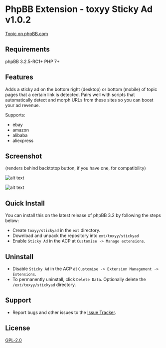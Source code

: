 # PhpBB Extension - toxyy Sticky Ad v1.0.2

[Topic on phpBB.com](https://www.phpbb.com/community/viewtopic.php?f=456&t=2511156)

## Requirements

phpBB 3.2.5-RC1+ PHP 7+

## Features

Adds a sticky ad on the bottom right (desktop) or bottom (mobile) of topic pages that a certain link is detected.
Pairs well with scripts that automatically detect and morph URLs from these sites so you can boost your ad revenue.

Supports:
* ebay
* amazon
* alibaba
* aliexpress

## Screenshot

(renders behind backtotop button, if you have one, for compatibility)

![alt text](https://i.snag.gy/YEbn32.jpg)

![alt text](https://i.snag.gy/wDr1xp.jpg)

## Quick Install

You can install this on the latest release of phpBB 3.2 by following the steps below:

* Create `toxyy/stickyad` in the `ext` directory.
* Download and unpack the repository into `ext/toxyy/stickyad`
* Enable `Sticky Ad` in the ACP at `Customise -> Manage extensions`.

## Uninstall

* Disable `Sticky Ad` in the ACP at `Customise -> Extension Management -> Extensions`.
* To permanently uninstall, click `Delete Data`. Optionally delete the `/ext/toxyy/stickyad` directory.

## Support

* Report bugs and other issues to the [Issue Tracker](https://github.com/toxyy/stickyad/issues).

## License

[GPL-2.0](license.txt)
